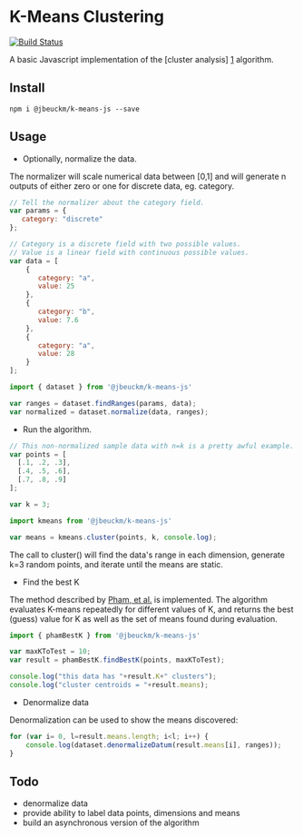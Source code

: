 K-Means Clustering
==================
[![Build Status](https://travis-ci.org/jbeuckm/K-Means.png)](https://travis-ci.org/jbeuckm/K-Means)

A basic Javascript implementation of the [cluster analysis] [1] algorithm.

  [1]: http://en.wikipedia.org/wiki/K-means_clustering "wikipedia article"

Install
-------

```npm i @jbeuckm/k-means-js --save```

Usage
-----

* Optionally, normalize the data.

The normalizer will scale numerical data between [0,1] and will generate n outputs of either zero or one for discrete data, eg. category.

```javascript
// Tell the normalizer about the category field.
var params = {
   category: "discrete"
};

// Category is a discrete field with two possible values.
// Value is a linear field with continuous possible values.
var data = [
    {
       category: "a",
       value: 25
    },
    {
       category: "b",
       value: 7.6
    },
    {
       category: "a",
       value: 28
    }
];

import { dataset } from '@jbeuckm/k-means-js'

var ranges = dataset.findRanges(params, data);
var normalized = dataset.normalize(data, ranges);
```


* Run the algorithm.

```javascript
// This non-normalized sample data with n=k is a pretty awful example.
var points = [
  [.1, .2, .3],
  [.4, .5, .6],
  [.7, .8, .9]
];

var k = 3;

import kmeans from '@jbeuckm/k-means-js'

var means = kmeans.cluster(points, k, console.log);
```

The call to cluster() will find the data's range in each dimension, generate k=3 random points, and iterate until the means are static.

* Find the best K

The method described by [Pham, et al.](http://www.ee.columbia.edu/~dpwe/papers/PhamDN05-kmeans.pdf) is implemented.
The algorithm evaluates K-means repeatedly for different values of K, and returns the best (guess) value for K as well as the set of means found during evaluation.

```javascript
import { phamBestK } from '@jbeuckm/k-means-js'

var maxKToTest = 10;
var result = phamBestK.findBestK(points, maxKToTest);

console.log("this data has "+result.K+" clusters");
console.log("cluster centroids = "+result.means);
```

* Denormalize data

Denormalization can be used to show the means discovered:

```javascript
for (var i= 0, l=result.means.length; i<l; i++) {
    console.log(dataset.denormalizeDatum(result.means[i], ranges));
}
```

Todo
----

* denormalize data
* provide ability to label data points, dimensions and means
* build an asynchronous version of the algorithm
